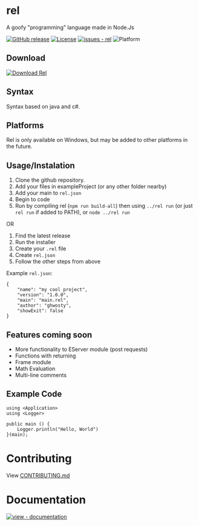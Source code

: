 
# rel

A goofy "programming" language made in Node.Js

[![GitHub release](https://img.shields.io/github/release/ghwosty/rel?include_prereleases=&sort=semver&color=blue)](https://github.com/ghwosty/rel/releases/)
[![License](https://img.shields.io/badge/License-MIT-blue)](#license)
[![issues - rel](https://img.shields.io/github/issues/ghwosty/rel)](https://github.com/ghwosty/rel/issues)
![Platform](https://img.shields.io/badge/platform-windows-lightgrey)

## Download
[![Download Rel](https://img.shields.io/badge/DOWNLOAD%20REL%20INSTALLER-v1.1.0-blue?style=for-the-badge)](https://github.com/ghwosty/rel/releases/latest)

## Syntax

Syntax based on java and c#.

## Platforms

Rel is only available on Windows, but may be added to other platforms in the future.

## Usage/Instalation

1. Clone the github repository.
2. Add your files in exampleProject (or any other folder nearby)
3. Add your main to `rel.json`
4. Begin to code
5. Run by compiling rel (`npm run build-all`) then using `../rel run` (or just `rel run` if added to PATH), or `node ../rel run`

OR

1. Find the latest release
2. Run the installer
3. Create your `.rel` file
4. Create `rel.json`
5. Follow the other steps from above

Example `rel.json`:

```
{
    "name": "my cool project",
    "version": "1.0.0",
    "main": "main.rel",
    "author": "ghwosty",
    "showExit": false
}
```

## Features coming soon

- More functionality to EServer module (post requests)
- Functions with returning
- Frame module
- Math Evaluation
- Multi-line comments


## Example Code

```
using <Application>
using <Logger>

public main () {
    Logger.println("Hello, World")
}(main);
```

# Contributing
View [CONTRIBUTING.md](https://github.com/a-riceeater/rel/blob/main/CONTRIBUTING.md)

# Documentation
[![view - documentation](https://img.shields.io/badge/view-Documentation-blue?style=for-the-badge)](https://github.com/a-riceeater/rel/blob/main/documentation/quickstart.md "View Documentation")
